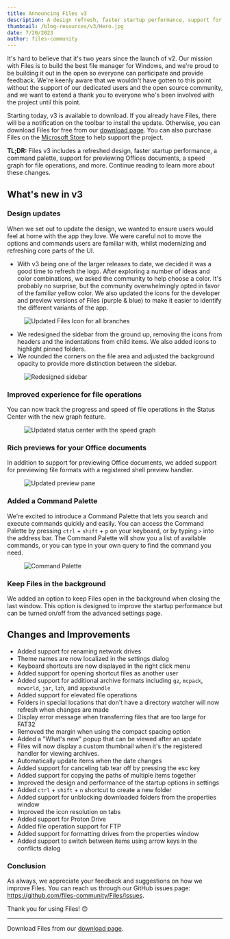 ```yaml
---
title: Announcing Files v3
description: A design refresh, faster startup performance, support for previewing Office documents, & and speed graph for file operations.
thumbnail: /blog-resources/v3/Hero.jpg
date: 7/20/2023
author: files-community
---
```


It's hard to believe that it's two years since the launch of v2. Our mission with Files is to build the best file manager for Windows, and we're proud to be building it out in the open so everyone can participate and provide feedback. We're keenly aware that we wouldn't have gotten to this point without the support of our dedicated users and the open source community, and we want to extend a thank you to everyone who's been involved with the project until this point.

Starting today, v3 is available to download. If you already have Files, there will be a notification on the toolbar to install the update. Otherwise, you can download Files for free from our [download page](/download/). You can also purchase Files on the [Microsoft Store](ms-windows-store://pdp/?ProductId=9nghp3dx8hdx&cid=FilesWebsite) to help support the project.

**TL;DR:** Files v3 includes a refreshed design, faster startup performance, a command palette, support for previewing Offices documents, a speed graph for file operations, and more. Continue reading to learn more about these changes.

## What's new in v3

### Design updates

When we set out to update the design, we wanted to ensure users would feel at home with the app they love. We were careful not to move the options and commands users are familiar with, whilst modernizing and refreshing core parts of the UI.

- With v3 being one of the larger releases to date, we decided it was a good time to refresh the logo. After exploring a number of ideas and color combinations, we asked the community to help choose a color. It's probably no surprise, but the community overwhelmingly opted in favor of the familiar yellow color. We also updated the icons for the developer and preview versions of Files (purple & blue) to make it easier to identify the different variants of the app. 

<figure>
    <img src="/blog-resources/v3/NewIcon.jpg" alt="Updated Files Icon for all branches" />
</figure>

- We redesigned the sidebar from the ground up, removing the icons from headers and the indentations from child items. We also added icons to highlight pinned folders.
- We rounded the corners on the file area and adjusted the background opacity to provide more distinction between the sidebar.

<figure>
    <img src="/blog-resources/v3/Sidebar.jpg" alt="Redesigned sidebar" />
</figure>

### Improved experience for file operations

You can now track the progress and speed of file operations in the Status Center with the new graph feature.

<figure>
    <img src="/blog-resources/v3/StatusCenter.jpg" alt="Updated status center with the speed graph" />
</figure>

### Rich previews for your Office documents

In addition to support for previewing Office documents, we added support for previewing file formats with a registered shell preview handler.

<figure>
    <img src="/blog-resources/v3/OfficePreview.jpg" alt="Updated preview pane" />
</figure>

### Added a Command Palette

We're excited to introduce a Command Palette that lets you search and execute commands quickly and easily. You can access the Command Palette by pressing `ctrl` + `shift` + `p` on your keyboard, or by typing `>` into the address bar. The Command Palette will show you a list of available commands, or you can type in your own query to find the command you need.

<figure>
    <img src="/blog-resources/v3/CommandPalette.jpg" alt="Command Palette" />
</figure>

### Keep Files in the background

We added an option to keep Files open in the background when closing the last window. This option is designed to improve the startup performance but can be turned on/off from the advanced settings page.


## Changes and Improvements

- Added support for renaming network drives
- Theme names are now localized in the settings dialog
- Keyboard shortcuts are now displayed in the right click menu
- Added support for opening shortcut files as another user
- Added support for additional archive formats including `gz`, `mcpack`, `mcworld`, `jar`, `lzh`, and `appxbundle`
- Added support for elevated file operations
- Folders in special locations that don't have a directory watcher will now refresh when changes are made
- Display error message when transferring files that are too large for FAT32
- Removed the margin when using the compact spacing option
- Added a "What's new" popup that can be viewed after an update
- Files will now display a custom thumbnail when it's the registered handler for viewing archives.
- Automatically update items when the date changes
- Added support for canceling tab tear off by pressing the esc key
- Added support for copying the paths of multiple items together
- Improved the design and performance of the startup options in settings
- Added `ctrl` + `shift` + `n` shortcut to create a new folder
- Added support for unblocking downloaded folders from the properties window
- Improved the icon resolution on tabs
- Added support for Proton Drive
- Added file operation support for FTP
- Added support for formatting drives from the properties window
- Added support to switch between items using arrow keys in the conflicts dialog

### Conclusion

As always, we appreciate your feedback and suggestions on how we improve Files. You can reach us through our GitHub issues page: https://github.com/files-community/Files/issues.

Thank you for using Files! 😊

---

Download Files from our [download page](/download/).